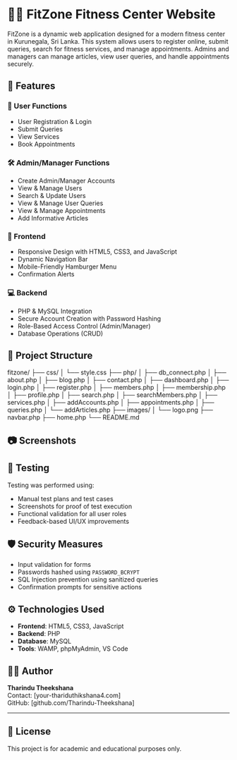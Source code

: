 # 🏋️‍♂️ FitZone Fitness Center Website

FitZone is a dynamic web application designed for a modern fitness center in Kurunegala, Sri Lanka. This system allows users to register online, submit queries, search for fitness services, and manage appointments. Admins and managers can manage articles, view user queries, and handle appointments securely.

## 🚀 Features

### 👤 User Functions

- User Registration & Login
- Submit Queries
- View Services
- Book Appointments

### 🛠️ Admin/Manager Functions

- Create Admin/Manager Accounts
- View & Manage Users
- Search & Update Users
- View & Manage User Queries
- View & Manage Appointments
- Add Informative Articles

### 📱 Frontend

- Responsive Design with HTML5, CSS3, and JavaScript
- Dynamic Navigation Bar
- Mobile-Friendly Hamburger Menu
- Confirmation Alerts

### 💻 Backend

- PHP & MySQL Integration
- Secure Account Creation with Password Hashing
- Role-Based Access Control (Admin/Manager)
- Database Operations (CRUD)

## 📂 Project Structure

fitzone/
├── css/
│ └── style.css
├── php/
│ ├── db_connect.php
│ ├── about.php
│ ├── blog.php
│ ├── contact.php
│ ├── dashboard.php
│ ├── login.php
│ ├── register.php
│ ├── members.php
│ ├── membership.php
│ ├── profile.php
│ ├── search.php
│ ├── searchMembers.php
│ ├── services.php
│ ├── addAccounts.php
│ ├── appointments.php
│ ├── queries.php
│ └── addArticles.php
├── images/
│ └── logo.png
├── navbar.php
├── home.php
└── README.md

## 📷 Screenshots

## 🧪 Testing

Testing was performed using:

- Manual test plans and test cases
- Screenshots for proof of test execution
- Functional validation for all user roles
- Feedback-based UI/UX improvements

## 🛡️ Security Measures

- Input validation for forms
- Passwords hashed using `PASSWORD_BCRYPT`
- SQL Injection prevention using sanitized queries
- Confirmation prompts for sensitive actions

## ⚙️ Technologies Used

- **Frontend**: HTML5, CSS3, JavaScript
- **Backend**: PHP
- **Database**: MySQL
- **Tools**: WAMP, phpMyAdmin, VS Code

## 🙋‍♂️ Author

**Tharindu Theekshana**  
Contact: [your-thariduthikshana4.com]  
GitHub: [github.com/Tharindu-Theekshana]

---

## 📃 License

This project is for academic and educational purposes only.
